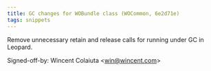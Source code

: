 ```yaml
---
title: GC changes for WOBundle class (WOCommon, 6e2d71e)
tags: snippets
---
```


Remove unnecessary retain and release calls for running under GC in Leopard.

Signed-off-by: Wincent Colaiuta &lt;win@wincent.com&gt;
